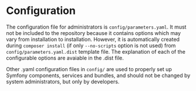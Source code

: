Configuration
=============

The configuration file for administrators is `config/parameters.yaml`. It must not be included to the repository because it contains options which may vary from installation to installation. However, it is automatically created during `composer install` (if only `--no-scripts` option is not used) from `config/parameters.yaml.dist` template file. The explanation of each of the configurable options are avaiable in the .dist file.

Other .yaml configuration files in `config/` are used to properly set up Symfony components, services and bundles, and should not be changed by system administrators, but only by developers.